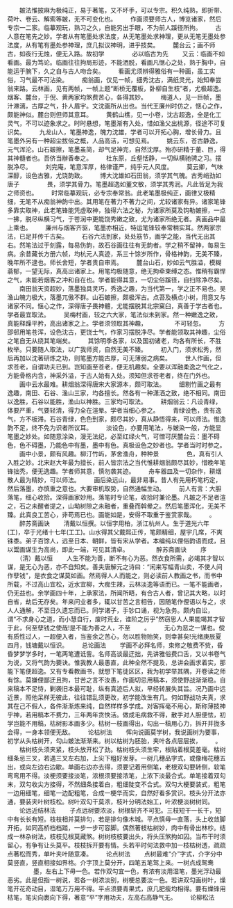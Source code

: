 <!-- { "loadSidebar": true } -->
　　皴法惟披麻为极纯正，易于著笔，又不坏手，可以专宗。积久纯熟，即折带、荷叶、卷云、解索等皴，无不可变化也。
　　作画须要师古人，博览诸家，然后专宗一二家。临摹观玩，熟习之久，自能另出手眼，不为前人蹊径所拘。
　　古人意在笔先之妙。学者从有笔墨处求法度，从无笔墨处求神理，更从无笔无墨处参法度，从有笔有墨处参神理，庶几拟议神明，进乎技矣。
　　麓台云；画不师古，如夜行无烛，便无入路。故初学
　　
　　必以临古为先
　　又云：临画不如看画。最为笃论。临画往往拘局形迹，不能洒脱，看画凡惬心之处，熟于胸中，自能运于腕下，久之自与古人吻合矣。
　　看画尤须辨得雅俗有一种画，虽工实俗，习气最不可沾染。
　　痴翁画，仅见一帧，细秀沈古，满纸灵光，始知奉尝翁来路。云林画，见有两帧，一帧上题“断桥无覆板，卧柳自生枝”者，尤极超逸。烟客、麓台，于倪、黄两家均煞费苦心，各得其妙。
　　梅道人，见一巨帧，墨汁淋漓，古厚之气，扑人眉宇。文沈画所从出也。当代王廉州时仿之，惬心之作，颇能神似。麓台则但师其意耳。
　　黄鹤山樵，见一小卷，沈古超逸，全是化工灵气，不可以迹象求之。时时悬想，笔墨渐有入处，惜如渔父出桃源，径途不可复识矣。
　　九龙山人，笔墨神逸，魄力沈雄，学者可以开拓心胸，增长骨力。且笔墨外另有一种超尘拔俗之概，人品高洁，可想见焉。
　　姚云东，苍古静逸，元气浑沦。山石皴擦，笔墨虽简，却气足神完，自然沈厚。殆亦研精于董、巨，得其神髓者也。吾侪当辦香奉之。
　　杜东原，丘壑恬静，一切纵横驰骋之习。摆脱净尽。
　　刘完庵，笔意浑厚，格律谨严，纯乎元人风度。
　　莫云卿，气味深醇，设色古雅，尤饶韵致。
　　博大沈雄如石田翁，须学其气魄。古秀峭劲如唐子
　　
　　畏，须学其骨力。笔墨超逸如董文敏，须学其秀润。凡此皆足为我之师资也。
　　时常临摹观玩，必专宗奉常翁。此老笔墨极纯正，画律又极精细，无笔不从痴翁神韵中出。其用笔在著力不著力之间，尤较诸家有异。诸家笔锋多靠实取神，此老笔锋能凭虚取神，独得六法之秘，为诸家所莫及钩勒皴擦，一点一拂，脱尽纵横习气，于苍润中更能饶秀嫩之致，尤为诸家所绝无者。真画品中最上乘也。
　　廉州与烟客齐驱，笔墨亦相近，特运笔锋较奉常稍实耳。然两家宗法，已足并传千古矣。
　　石谷六法到家，处处筋节，画学之能，当代无出其右。然笔法过于刻露，每易伤韵，故石谷画往往有无韵者。学之稍不留神，每易生病。余昔藏长方册六帧，均杭元人真迹，系三十馀岁所作，骨格神韵，无美不臻，晚年所不逮也。师长舍短，学者贵自审焉。
　　麓台山石，妙如云气胜溢，模糊蓊郁，一望无际，真高出诸家上。用笔均极随意，绝无拘牵束缚之态。惟稍有霸悍之气，未能若烟客之冲和自在也。学者能得其意，一切尘俗蹊径，自扫除净尽矣。
　　南田翁天资超妙，落墨独具灵巧，秀逸之趣，为当代第一，学之正不易也。吴渔山魄力极大，落墨兀傲不群。山石皴擦，颇极浑古。点苔及横点小树，用意又与诸家不同。惬心之作，深得唐子畏神體，尤能摆脱其北宗窠臼，真善于学古者也。学者最宜取法。
　　吴梅村画，较之六大家，笔法似未到家。然一种嫩逸之致，真能释躁平矜，高出诸家之上。学者须领取其神趣，
　　
　　不可轻忽。
　　方邵邨用笔苍浑，设色沈古，更饶士气，作家习摆脱净尽。学者能领取其神趣，尘俗之笔自无从绕其笔端矣。
　　其馀明季各家，以及国初诸老，均各有所长，不胜枚举。只要随人取法，以广我师资，自然无美不臻。
　　初入门，须求松秀，然后再加以沈著研炼之功，则笔墨方能古厚，可无薄弱之病矣。
　　世人作画，但求苍老，自谓功夫已到。岂知画至苍老，便无机趣矣。全要以浑融柔逸之气化之，方能骨格内含，神采外溢，于古人始有入处。须知但求苍老者，终在门外也。
　　画中云水最难。耕烟翁深得唐宋大家源本，颇可取法。
　　细剔竹画之最有逸趣，南田、石谷、渔山三家，均各擅长。然各有一种潇洒之致，绝不相同。南田以逸胜，石谷以能胜，渔山以神胜。三家均可取法。
　　耕烟翁云：凡设青绿，体要严重，气要轻清，得力全在渲晕。学者当细心参之。
　　青绿设色，贵有逸气，方不板滞。石谷青绿，色色到家，颇尽其妙，真从静悟得来，可以师法。惟逸韵不足，终不免为识者所议耳。
　　淡设色，亦要用笔法，与皴染一般，方能显笔墨之妙处。如随意涂染，漫无法纪，必至红绿火气，可憎可厌麓台云：墨不碍色，色不碍墨，乃能色中有墨，墨中有色。真极设色之妙者也。学者当时时参之。
　　画中小景，颇有风趣。柳汀竹屿，茅舍渔舟，种种景
　　
　　色，真有引人入胜之妙。北宋赵大年最为擅长，前人皆宗法之当代惟耕烟翁颇尽其妙，惜晚年笔锋拙秃，便无逸趣。学者师其意，慎勿袭其迹。
　　舟车器皿及一切杂作，耕烟散人最为精妙，可以师法。
　　画后染远山，最非易事。昔人有先用朽笔朽定，然后落墨，亦慎重之意也。大要审机取势，自然通幅生动。
　　前人有言：大胆落笔，细心收拾。深得画家妙用。落笔时专论笔，收拾时兼论墨。凡皴之不足者渲之，石之未醒者提之，山坳树隙之未融者，重叠而斡晕之。然后笔墨浑化，无美不臻。此真良工苦心，非苟焉已也。画能如是，安得不取重于鉴赏家哉。
　　。
　　醉苏斋画诀
　　清戴以恒撰。以恒字用柏，浙江杭州人。生于道光六年(工)，卒于光绪十七年(工工)。山水得其父戴熙正传，笔颇精细，屋宇几席，不爽铢黍。弟子百馀人，远至日本、朝鲜，皆有宋从学者。本编纯以俚俗韵语而成，且以鬻画谋生为高尚，即此一端，可见其清卓。
　　
　　醉苏斋画诀
　　序
　　（清）戴以恒
　　人生不能为善，断不有心为恶。然衣食所需，必竭其才智以谋，是无心为恶，亦不自知矣。善夫唐解元之诗曰：“闲来写幅青山卖，不使人间作孽钱”，是衣食之谋莫如画。然焉得人人而能之，则必读前人教画之书，而书中所载，不过高山宜松，近水宜柳，大痴生辣，云林淡逸等语而已。一笔不能画者，仍无益也。余学画四十年，上承家法，所闻所晤，有合古人者，曾记其大略，以时自省，劫后无存矣。年来问业者多，辄以甘苦之言相告，因随笔作俚语以与之，求人人通解，不至日久遗忘而已。同学诸子，手钞口诵，视为急务。颇内自讼，谓“不求身心之道，而小慧自行，废时荒业，谁阶之厉乎”然窃思人人果能竭其才智于此，何至孽钱之使哉!是不能为善之人，不至
　　。
　　无心为恶之一谋也。傥有质性过人，一超便入者，当鉴余之苦心，勿以胜物贻笑，则幸甚矣!光绪庚辰夏四月，钱塘戴以恒识。
　　总论画法
　　学画不必拜名师，束修之敬费不赀，昏昏梦梦学多时，一笔两笔遭诋訾。名师高谈最迂拙，先讲雅俗费口舌，又以书卷气为说，又将气韵为要诀。惟我教人最愚直，此种全然不提及，总讲会画求着实，那能下笔便超逸。又有专看教画书，就想下笔徒区区，我为初学举其隅，开卷读之师有馀。莫嫌俚鄙迂且拘，甘苦之言不汝愚，作画切忌用稿本，须使野战渐渐稳。自来稿本不足恃，剿袭旧本最可耻，纵有真迹后人拟，早经转展失其旨。况乃画中远近景，照他呆样无彼此，往往错乱须更改，初学能改生有几。何如野战功夫真，求其在己不假人，各件渐渐炼来纯，自然样样多学成。对客挥毫不用心，斯称薄技神乎神，若用稿本不费力，三年两年贪快活。做成毛病救不得，散手对人胆便怯，初学岂能不用稿，枯树影本画多少。枯树一枝画得出，勾出一稿用心力，拆开并拢多会得，一身本领便无敌。
　　论枯树法
　　恽向说画莫学树，我说画树为要事，初学从头枯树开，勾山皴法渐渐来。树以枯树为胚胎，夹叶各点层层挨，
　　。
　　枯树枝头须夹紧，枝头放开松了劲。枯树枝头须生牢，根贴着根莫差毫。枯树细条忌三叉，若遇三叉左右加，上尖下粗好发芽。一树几穗品字式，或像梅花穗五出，或向左边右边歇。单画右边亦去得，须要记着用侧笔，老根双勾要转侧，软笔弯弯用不得。淡梗须要接淡笔，浓根须要接浓笔，上浓下淡最合式。单笔接着双勾末，双勾收尖方接得，不然细条接着白，粗细陡变不合式。双勾大梗要装式，粗笔一边用细笔，细笔一边配粗笔，合成一梗华而实，自然好看多赏识。枝头分开法亦通，要装夹叶树枝松。树叶双勾干莫浓，枝叶分明法始工，叶浓梗淡树树同。
　　论远近结林法
　　子点远树要浓淡，树根斩齐不可犯。三枝短干一长干，短中有长长有短。枝枝相并莫排匀，若是排匀像木城。平点慎毋一直落，头上收敛脚开拓，如同高桥档档踏，一步一步可容脚。偶然著枝枯树妙，肉中有骨出林杪。结成一林杂树法，枝枝见根莫藏煞。树树枝枝要出头，将头压煞拘如囚。当布干时须留心，有争有让头莫平。枝枝拆开要有情。头若平时何法救中加一枝枯树透，疏疏点著松而秀，单叶夹叶随意凑。
　　论点树法
　　点树最难“介”字式，介字分中莫竖直，竖直相接如界格。介字顶上莫分开，四笔五笔驾上来。一树点成鸳鸯
　　
　　墨，左右上下毋一色。若作双勾宜一色，有浓有淡用湿笔，墨光浮动最恶劣。此是但指一树说，若各一树浓淡别，树梗总要淡一色。若讲双勾画树叶，燥笔开花奇动目，湿笔万万用不得。平点须要青果式，庶几肥瘦均相得。要有燥锋用枯笔，笔尖向裹向下得，著意“平”字用功夫，左高右高静气无。
　　论柳松法
